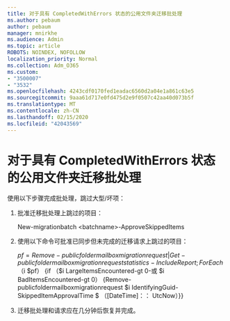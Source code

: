 ```yaml
---
title: 对于具有 CompletedWithErrors 状态的公用文件夹迁移批处理
ms.author: pebaum
author: pebaum
manager: mnirkhe
ms.audience: Admin
ms.topic: article
ROBOTS: NOINDEX, NOFOLLOW
localization_priority: Normal
ms.collection: Adm_O365
ms.custom:
- "3500007"
- "3532"
ms.openlocfilehash: 4243cdf0170fed1eadac6560d2a04e1a861c63e5
ms.sourcegitcommit: 9aaa61d717e0fd475d2e9f0507c42aa40d073b5f
ms.translationtype: MT
ms.contentlocale: zh-CN
ms.lasthandoff: 02/15/2020
ms.locfileid: "42043569"
---
```

# <a name="for-public-folder-migration-batch-with-completedwitherrors-status"></a>对于具有 CompletedWithErrors 状态的公用文件夹迁移批处理

使用以下步骤完成批处理，跳过大型/坏项： 
1. 批准迁移批处理上跳过的项目：

    New-migrationbatch \<batchname>-ApproveSkippedItems 
2. 使用以下命令可批准已同步但未完成的迁移请求上跳过的项目：

    $pf = Remove-publicfoldermailboxmigrationrequest |Get-publicfoldermailboxmigrationrequeststatistics-IncludeReport;ForEach （$i $pf） {if （$i LargeItemsEncountered-gt 0-或 $i BadItemsEncountered-gt 0） {Remove-publicfoldermailboxmigrationrequest $i IdentifyingGuid-SkippedItemApprovalTime $ （[DateTime]：： UtcNow）}}
3. 迁移批处理和请求应在几分钟后恢复并完成。

